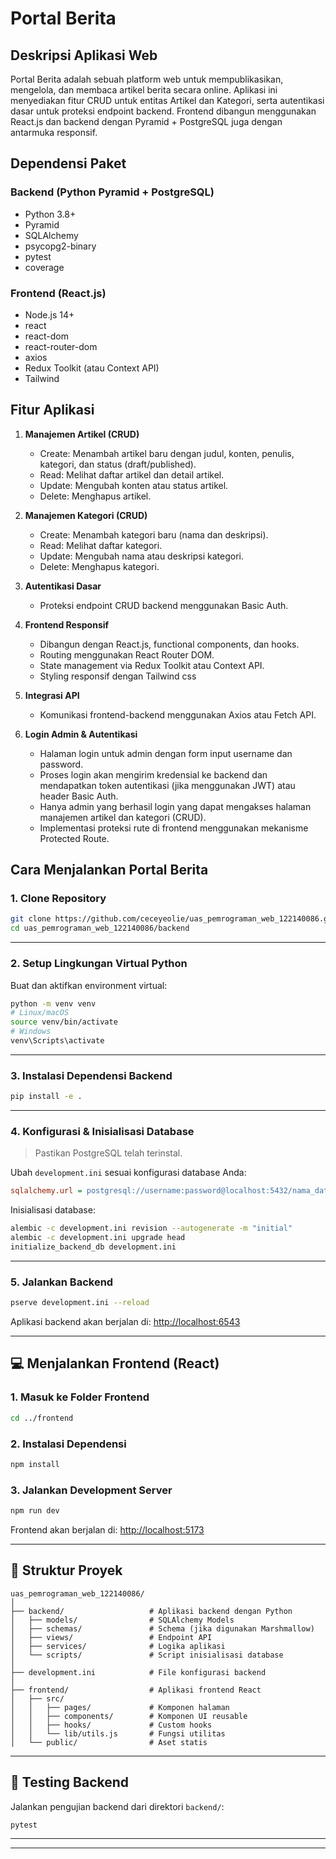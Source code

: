 # Portal Berita 

## Deskripsi Aplikasi Web

Portal Berita adalah sebuah platform web untuk mempublikasikan, mengelola, dan membaca artikel berita secara online. Aplikasi ini menyediakan fitur CRUD untuk entitas Artikel dan Kategori, serta autentikasi dasar untuk proteksi endpoint backend. Frontend dibangun menggunakan React.js dan backend dengan Pyramid + PostgreSQL juga dengan antarmuka responsif.

## Dependensi Paket

### Backend (Python Pyramid + PostgreSQL)

* Python 3.8+
* Pyramid
* SQLAlchemy
* psycopg2-binary
* pytest
* coverage


### Frontend (React.js)

* Node.js 14+
* react
* react-dom
* react-router-dom
* axios
* Redux Toolkit (atau Context API)
* Tailwind

## Fitur Aplikasi

1. **Manajemen Artikel (CRUD)**

   * Create: Menambah artikel baru dengan judul, konten, penulis, kategori, dan status (draft/published).
   * Read: Melihat daftar artikel dan detail artikel.
   * Update: Mengubah konten atau status artikel.
   * Delete: Menghapus artikel.

2. **Manajemen Kategori (CRUD)**

   * Create: Menambah kategori baru (nama dan deskripsi).
   * Read: Melihat daftar kategori.
   * Update: Mengubah nama atau deskripsi kategori.
   * Delete: Menghapus kategori.

3. **Autentikasi Dasar**

   * Proteksi endpoint CRUD backend menggunakan Basic Auth.

4. **Frontend Responsif**

   * Dibangun dengan React.js, functional components, dan hooks.
   * Routing menggunakan React Router DOM.
   * State management via Redux Toolkit atau Context API.
   * Styling responsif dengan Tailwind css

5. **Integrasi API**

   * Komunikasi frontend-backend menggunakan Axios atau Fetch API.
   
6. **Login Admin & Autentikasi**
   * Halaman login untuk admin dengan form input username dan password.
   * Proses login akan mengirim kredensial ke backend dan mendapatkan token autentikasi (jika menggunakan JWT) atau header Basic Auth.
   * Hanya admin yang berhasil login yang dapat mengakses halaman manajemen artikel dan kategori (CRUD).
   * Implementasi proteksi rute di frontend menggunakan mekanisme Protected Route.

## Cara Menjalankan Portal Berita

### 1. Clone Repository

```bash
git clone https://github.com/ceceyeolie/uas_pemrograman_web_122140086.git
cd uas_pemrograman_web_122140086/backend
```

---

### 2. Setup Lingkungan Virtual Python

Buat dan aktifkan environment virtual:

```bash
python -m venv venv
# Linux/macOS
source venv/bin/activate
# Windows
venv\Scripts\activate
```

---

### 3. Instalasi Dependensi Backend

```bash
pip install -e .
```

---

### 4. Konfigurasi & Inisialisasi Database

> Pastikan PostgreSQL telah terinstal.

Ubah `development.ini` sesuai konfigurasi database Anda:

```ini
sqlalchemy.url = postgresql://username:password@localhost:5432/nama_database
```

Inisialisasi database:

```bash
alembic -c development.ini revision --autogenerate -m "initial"
alembic -c development.ini upgrade head
initialize_backend_db development.ini
```

---

### 5. Jalankan Backend

```bash
pserve development.ini --reload
```

Aplikasi backend akan berjalan di: [http://localhost:6543](http://localhost:6543)

---

## 💻 Menjalankan Frontend (React)

### 1. Masuk ke Folder Frontend

```bash
cd ../frontend
```

### 2. Instalasi Dependensi

```bash
npm install
```

### 3. Jalankan Development Server

```bash
npm run dev
```

Frontend akan berjalan di: [http://localhost:5173](http://localhost:5173)

---

## 📁 Struktur Proyek

```
uas_pemrograman_web_122140086/
│
├── backend/                   # Aplikasi backend dengan Python
│   ├── models/                # SQLAlchemy Models
│   ├── schemas/               # Schema (jika digunakan Marshmallow)
│   ├── views/                 # Endpoint API
│   ├── services/              # Logika aplikasi
│   └── scripts/               # Script inisialisasi database
│
├── development.ini            # File konfigurasi backend
│
├── frontend/                  # Aplikasi frontend React
│   ├── src/
│   │   ├── pages/             # Komponen halaman
│   │   ├── components/        # Komponen UI reusable
│   │   ├── hooks/             # Custom hooks
│   │   └── lib/utils.js       # Fungsi utilitas
│   └── public/                # Aset statis
```

---

## 🧪 Testing Backend

Jalankan pengujian backend dari direktori `backend/`:

```bash
pytest
```

---

---

